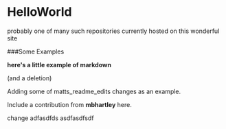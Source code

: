 # HelloWorld
probably one of many such repositories currently hosted on this wonderful site

###Some Examples

**here's a little example of markdown**

(and a deletion)

Adding some of matts_readme_edits changes as an example.

Include a contribution from **mbhartley** here.


change
adfasdfds
asdfasdfsdf
